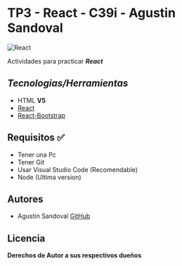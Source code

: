 # TP3 - React - C39i - Agustin Sandoval 

![React](https://upload.wikimedia.org/wikipedia/commons/thumb/4/47/React.svg/1200px-React.svg.png)

Actividades para practicar ***React***

## ***Tecnologias/Herramientas***

- HTML **V5**
- [React](https://es.react.dev/) 
- [React-Bootstrap](https://react-bootstrap.github.io/) 

## Requisitos ✅

- Tener una Pc
- Tener Git
- Usar Visual Studio Code (Recomendable)
- Node (Ultima version)

## Autores

- Agustin Sandoval [GitHub](https://github.com/Agustincomics)

##  Licencia

**Derechos de Autor a sus respectivos dueños**